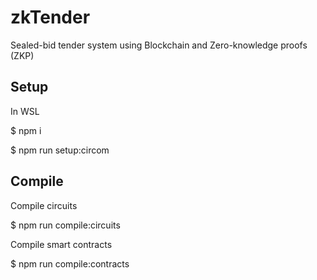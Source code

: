 # zkTender

Sealed-bid tender system using Blockchain and Zero-knowledge proofs (ZKP)

## Setup

In WSL

$ npm i

$ npm run setup:circom

## Compile

Compile circuits

$ npm run compile:circuits

Compile smart contracts

$ npm run compile:contracts